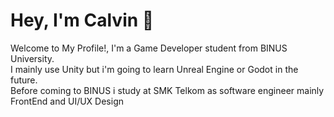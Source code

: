 # Hey, I'm Calvin 👋

Welcome to My Profile!, I'm a Game Developer student from BINUS University.<br>
I mainly use Unity but i'm going to learn Unreal Engine or Godot in the future.<br>
Before coming to BINUS i study at SMK Telkom as software engineer mainly FrontEnd and UI/UX Design
<!--
**Calvinking2/Calvinking2** is a ✨ _special_ ✨ repository because its `README.md` (this file) appears on your GitHub profile.

Here are some ideas to get you started:

- 🔭 I’m currently working on ...
- 🌱 I’m currently learning ...
- 👯 I’m looking to collaborate on ...
- 🤔 I’m looking for help with ...
- 💬 Ask me about ...
- 📫 How to reach me: ...
- 😄 Pronouns: ...
- ⚡ Fun fact: ...
-->
